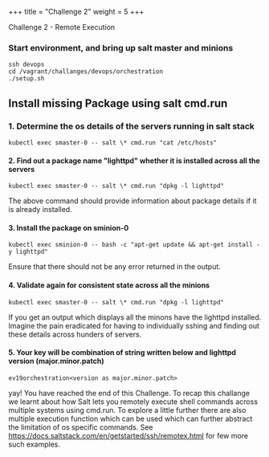 +++
title = "Challenge 2"
weight = 5
+++

Challenge 2 - Remote Execution

### Start environment, and bring up salt master and minions 

```
ssh devops
cd /vagrant/challanges/devops/orchestration
./setup.sh
```

## Install missing Package using salt cmd.run

### 1. Determine the os details of the servers running in salt stack

```
kubectl exec smaster-0 -- salt \* cmd.run "cat /etc/hosts"
```

#### 2. Find out a package  name "lighttpd" whether it is installed across all the servers

```
kubectl exec smaster-0 -- salt \* cmd.run "dpkg -l lighttpd"
```
The above command should provide information about package details if it is already installed.

#### 3. Install the package on sminion-0  

```
kubectl exec sminion-0 -- bash -c "apt-get update && apt-get install -y lighttpd"
```	

Ensure that there should not be any error returned in the output. 

#### 4. Validate again for consistent state across all the minions

```
kubectl exec smaster-0 -- salt \* cmd.run "dpkg -l lighttpd"
```

If you get an output which displays all the minons have the lighttpd installed. 
Imagine the pain eradicated for having to individually sshing and finding out these details across hunders of servers. 

#### 5. Your key will be combination of string written below and lighttpd version (major.minor.patch)

```
ev19orchestration<version as major.minor.patch>
```
yay! You have reached the end of this Challenge. To recap this challange we learnt about how Salt lets you remotely execute shell commands across multiple systems using cmd.run. To explore a little further there are also multiple execution function which can be used which can further abstract the limitation of os specific commands. See https://docs.saltstack.com/en/getstarted/ssh/remotex.html for few more such examples. 
